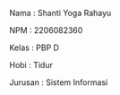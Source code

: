 Nama    : Shanti Yoga Rahayu

NPM     : 2206082360

Kelas   : PBP D

Hobi    : Tidur

Jurusan : Sistem Informasi